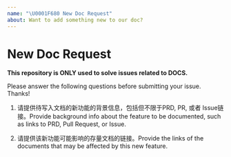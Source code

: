 ```yaml
---
name: "\U0001F680 New Doc Request"
about: Want to add something new to our doc?
---
```


# New Doc Request
**This repository is ONLY used to solve issues related to DOCS.**

Please answer the following questions before submitting your issue. Thanks!

1. 请提供待写入文档的新功能的背景信息，包括但不限于PRD, PR, 或者 Issue链接。Provide background info about the feature to be documented, such as links to PRD, Pull Request, or Issue.

2. 请提供该新功能可能影响的存量文档的链接。Provide the links of the documents that may be affected by this new feature.
 
   
